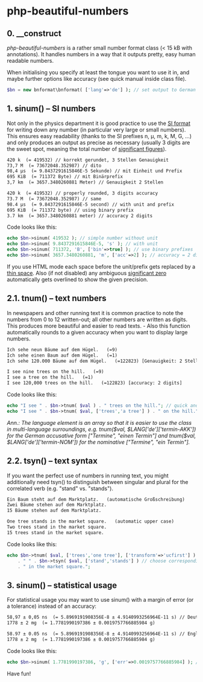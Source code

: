 # php-beautiful-numbers

## 0. __construct ##

*php-beautiful-numbers* is a rather small number format class (< 15 kB with annotations). It handles numbers in a way that it outputs pretty, easy human readable numbers. 

When initialising you specify at least the tongue you want to use it in, and maybe further options like accuracy (see quick manual inside class file).  

```php
$bn = new bnformat\bnformat( ['lang'=>'de'] ); // set output to German (number format and language) 
```


## 1. sinum() – SI numbers ##

Not only in the physics department it is good practice to use the [SI format](https://en.wikipedia.org/wiki/International_System_of_Units) for writing down any number (in particular very large or small numbers). This ensures easy readability (thanks to the SI prefixes n, µ, m, k, M, G, ...) and only produces an output as precise as necessary (usually 3 digits are the sweet spot, meaning the total number of [significant figures](https://en.wikipedia.org/wiki/Significant_figures)). 

```html
420 k  (= 419532) // korrekt gerundet, 3 Stellen Genauigkeit
73,7 M  (= 73672048.352987) // dito
98,4 µs  (= 9.8437291615846E-5 Sekunde) // mit Einheit und Prefix
695 KiB  (= 711372 Byte) // mit Binärprefix
3,7 km  (= 3657.3480260881 Meter) // Genauigkeit 2 Stellen
```
```html
420 k  (= 419532) // properly rounded, 3 digits accuracy
73.7 M  (= 73672048.352987) // same
98.4 µs  (= 9.8437291615846E-5 second) // with unit and prefix
695 KiB  (= 711372 byte) // using binary prefix
3.7 km  (= 3657.3480260881 meter) // accuracy 2 digits
```

Code looks like this:

```php
echo $bn->sinum( 419532 ); // simple number without unit
echo $bn->sinum( 9.8437291615846E-5, 's' ); // with unit
echo $bn->sinum( 711372, 'B', ['bin'=>true] ); // use binary prefixes 
echo $bn->sinum( 3657.3480260881, 'm', ['acc'=>2] ); // accuracy = 2 digits 
```

If you use HTML mode each space before the unit/prefix gets replaced by a [thin space](https://en.wikipedia.org/wiki/Thin_space). Also (if not disabled) any ambiguous [significant zero](https://en.wikipedia.org/wiki/Significant_figures#Identifying_significant_figures) automatically gets overlined to show the given precision.

## 2.1. tnum() – text numbers ##

In newspapers and other running text it is common practice to note the numbers from 0 to 12 written-out; all other numbers are written as digits. This produces more beautiful and easier to read texts. - Also this function automatically rounds to a given accuracy when you want to display large numbers. 

```html
Ich sehe neun Bäume auf dem Hügel.   (=9)
Ich sehe einen Baum auf dem Hügel.   (=1)
Ich sehe 120.000 Bäume auf dem Hügel.   (=122823) [Genauigkeit: 2 Stellen]
``` 
```html
I see nine trees on the hill.   (=9)
I see a tree on the hill.   (=1)
I see 120,000 trees on the hill.   (=122823) [accuracy: 2 digits]
```

Code looks like this:

```php
echo "I see " . $bn->tnum( $val ) . " trees on the hill."; // quick and easy 
echo "I see " . $bn->tnum( $val, ['trees','a tree'] ) . " on the hill."; // singular distinction
```

*Ann.: The language element is an array so that it is easier to use the class in multi-language surroundings, e.g. tnum($val, $LANG['de']['termin-AKK']) for the German accusative form ["Termine", "einen Termin"] and tnum($val, $LANG['de']['termin-NOM']) for the nominative ["Termine", "ein Termin"].*

## 2.2. tsyn() – text syntax ##

If you want the perfect use of numbers in running text, you might additionally need tsyn() to distinguish between singular and plural for the correlated verb (e.g. "stand" vs. "stands"). 

```html
Ein Baum steht auf dem Marktplatz.   (automatische Großschreibung)
Zwei Bäume stehen auf dem Marktplatz.
15 Bäume stehen auf dem Marktplatz.
```
```html
One tree stands in the market square.   (automatic upper case)
Two trees stand in the market square.
15 trees stand in the market square.
``` 

Code looks like this:

```php
echo $bn->tnum( $val, ['trees','one tree'], ['transform'=>'ucfirst'] ) // first char to uppercase  
    . " " . $bn->tsyn( $val, ['stand','stands'] ) // choose corresponding syntax
    . " in the market square.";

```

## 3. sinum() – statistical usage ##

For statistical usage you may want to use sinum() with a margin of error (or a tolerance) instead of an accuracy:

```html
58,97 ± 0,05 ns  (= 5.8969191908356E-8 ± 4.9140993256964E-11 s) // Deutsches Format
1778 ± 2 mg  (= 1.7781990197386 ± 0.0019757766885984 g) 
```
```html
58.97 ± 0.05 ns  (= 5.8969191908356E-8 ± 4.9140993256964E-11 s) // English format
1778 ± 2 mg  (= 1.7781990197386 ± 0.0019757766885984 g)
```

Code looks like this:

```php
echo $bn->sinum( 1.7781990197386, 'g', ['err'=>0.0019757766885984] ); // error instead of accuracy
```


Have fun!
